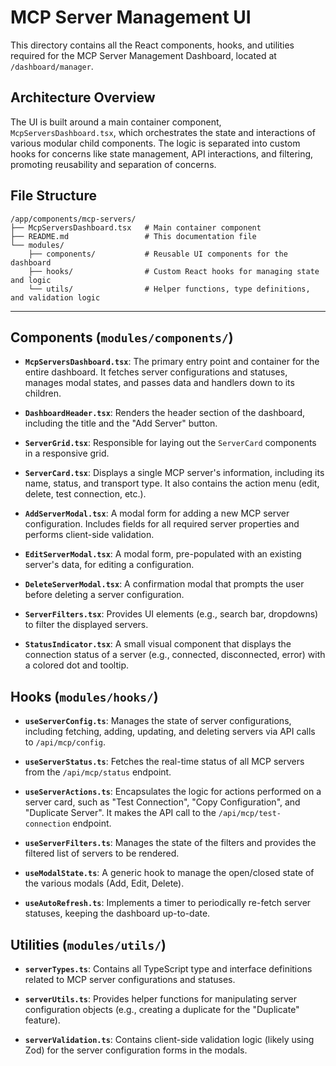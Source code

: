 # MCP Server Management UI

This directory contains all the React components, hooks, and utilities required for the MCP Server Management Dashboard, located at `/dashboard/manager`.

## Architecture Overview

The UI is built around a main container component, `McpServersDashboard.tsx`, which orchestrates the state and interactions of various modular child components. The logic is separated into custom hooks for concerns like state management, API interactions, and filtering, promoting reusability and separation of concerns.

## File Structure

```
/app/components/mcp-servers/
├── McpServersDashboard.tsx   # Main container component
├── README.md                 # This documentation file
└── modules/
    ├── components/           # Reusable UI components for the dashboard
    ├── hooks/                # Custom React hooks for managing state and logic
    └── utils/                # Helper functions, type definitions, and validation logic
```

---

## Components (`modules/components/`)

-   **`McpServersDashboard.tsx`**: The primary entry point and container for the entire dashboard. It fetches server configurations and statuses, manages modal states, and passes data and handlers down to its children.

-   **`DashboardHeader.tsx`**: Renders the header section of the dashboard, including the title and the "Add Server" button.

-   **`ServerGrid.tsx`**: Responsible for laying out the `ServerCard` components in a responsive grid.

-   **`ServerCard.tsx`**: Displays a single MCP server's information, including its name, status, and transport type. It also contains the action menu (edit, delete, test connection, etc.).

-   **`AddServerModal.tsx`**: A modal form for adding a new MCP server configuration. Includes fields for all required server properties and performs client-side validation.

-   **`EditServerModal.tsx`**: A modal form, pre-populated with an existing server's data, for editing a configuration.

-   **`DeleteServerModal.tsx`**: A confirmation modal that prompts the user before deleting a server configuration.

-   **`ServerFilters.tsx`**: Provides UI elements (e.g., search bar, dropdowns) to filter the displayed servers.

-   **`StatusIndicator.tsx`**: A small visual component that displays the connection status of a server (e.g., connected, disconnected, error) with a colored dot and tooltip.

## Hooks (`modules/hooks/`)

-   **`useServerConfig.ts`**: Manages the state of server configurations, including fetching, adding, updating, and deleting servers via API calls to `/api/mcp/config`.

-   **`useServerStatus.ts`**: Fetches the real-time status of all MCP servers from the `/api/mcp/status` endpoint.

-   **`useServerActions.ts`**: Encapsulates the logic for actions performed on a server card, such as "Test Connection", "Copy Configuration", and "Duplicate Server". It makes the API call to the `/api/mcp/test-connection` endpoint.

-   **`useServerFilters.ts`**: Manages the state of the filters and provides the filtered list of servers to be rendered.

-   **`useModalState.ts`**: A generic hook to manage the open/closed state of the various modals (Add, Edit, Delete).

-   **`useAutoRefresh.ts`**: Implements a timer to periodically re-fetch server statuses, keeping the dashboard up-to-date.

## Utilities (`modules/utils/`)

-   **`serverTypes.ts`**: Contains all TypeScript type and interface definitions related to MCP server configurations and statuses.

-   **`serverUtils.ts`**: Provides helper functions for manipulating server configuration objects (e.g., creating a duplicate for the "Duplicate" feature).

-   **`serverValidation.ts`**: Contains client-side validation logic (likely using Zod) for the server configuration forms in the modals.
